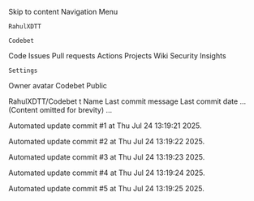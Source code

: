 Skip to content
Navigation Menu

    RahulXDTT

    Codebet

Code
Issues
Pull requests
Actions
Projects
Wiki
Security
Insights

    Settings

Owner avatar
Codebet
Public

RahulXDTT/Codebet
t
Name	Last commit message
	Last commit date
... (Content omitted for brevity) ...


Automated update commit #1 at Thu Jul 24 13:19:21 2025.

Automated update commit #2 at Thu Jul 24 13:19:22 2025.

Automated update commit #3 at Thu Jul 24 13:19:23 2025.

Automated update commit #4 at Thu Jul 24 13:19:24 2025.

Automated update commit #5 at Thu Jul 24 13:19:25 2025.